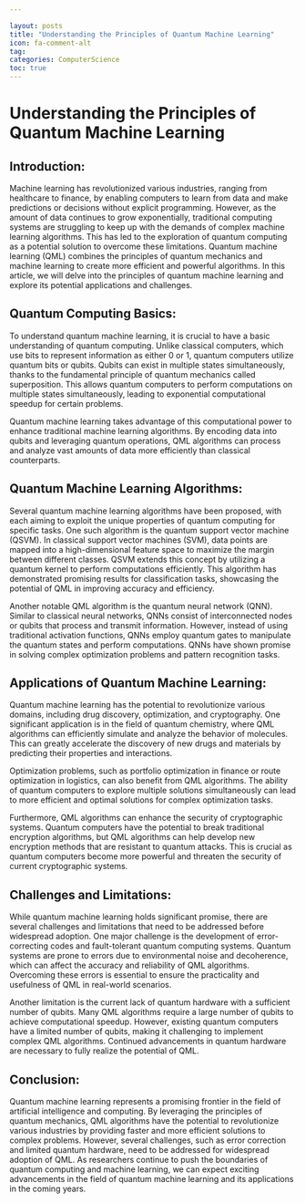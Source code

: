 ```yaml
---

layout: posts
title: "Understanding the Principles of Quantum Machine Learning"
icon: fa-comment-alt
tag:      
categories: ComputerScience
toc: true
---
```




# Understanding the Principles of Quantum Machine Learning

## Introduction:

Machine learning has revolutionized various industries, ranging from healthcare to finance, by enabling computers to learn from data and make predictions or decisions without explicit programming. However, as the amount of data continues to grow exponentially, traditional computing systems are struggling to keep up with the demands of complex machine learning algorithms. This has led to the exploration of quantum computing as a potential solution to overcome these limitations. Quantum machine learning (QML) combines the principles of quantum mechanics and machine learning to create more efficient and powerful algorithms. In this article, we will delve into the principles of quantum machine learning and explore its potential applications and challenges.

## Quantum Computing Basics:

To understand quantum machine learning, it is crucial to have a basic understanding of quantum computing. Unlike classical computers, which use bits to represent information as either 0 or 1, quantum computers utilize quantum bits or qubits. Qubits can exist in multiple states simultaneously, thanks to the fundamental principle of quantum mechanics called superposition. This allows quantum computers to perform computations on multiple states simultaneously, leading to exponential computational speedup for certain problems.

Quantum machine learning takes advantage of this computational power to enhance traditional machine learning algorithms. By encoding data into qubits and leveraging quantum operations, QML algorithms can process and analyze vast amounts of data more efficiently than classical counterparts.

## Quantum Machine Learning Algorithms:

Several quantum machine learning algorithms have been proposed, with each aiming to exploit the unique properties of quantum computing for specific tasks. One such algorithm is the quantum support vector machine (QSVM). In classical support vector machines (SVM), data points are mapped into a high-dimensional feature space to maximize the margin between different classes. QSVM extends this concept by utilizing a quantum kernel to perform computations efficiently. This algorithm has demonstrated promising results for classification tasks, showcasing the potential of QML in improving accuracy and efficiency.

Another notable QML algorithm is the quantum neural network (QNN). Similar to classical neural networks, QNNs consist of interconnected nodes or qubits that process and transmit information. However, instead of using traditional activation functions, QNNs employ quantum gates to manipulate the quantum states and perform computations. QNNs have shown promise in solving complex optimization problems and pattern recognition tasks.

## Applications of Quantum Machine Learning:

Quantum machine learning has the potential to revolutionize various domains, including drug discovery, optimization, and cryptography. One significant application is in the field of quantum chemistry, where QML algorithms can efficiently simulate and analyze the behavior of molecules. This can greatly accelerate the discovery of new drugs and materials by predicting their properties and interactions.

Optimization problems, such as portfolio optimization in finance or route optimization in logistics, can also benefit from QML algorithms. The ability of quantum computers to explore multiple solutions simultaneously can lead to more efficient and optimal solutions for complex optimization tasks.

Furthermore, QML algorithms can enhance the security of cryptographic systems. Quantum computers have the potential to break traditional encryption algorithms, but QML algorithms can help develop new encryption methods that are resistant to quantum attacks. This is crucial as quantum computers become more powerful and threaten the security of current cryptographic systems.

## Challenges and Limitations:

While quantum machine learning holds significant promise, there are several challenges and limitations that need to be addressed before widespread adoption. One major challenge is the development of error-correcting codes and fault-tolerant quantum computing systems. Quantum systems are prone to errors due to environmental noise and decoherence, which can affect the accuracy and reliability of QML algorithms. Overcoming these errors is essential to ensure the practicality and usefulness of QML in real-world scenarios.

Another limitation is the current lack of quantum hardware with a sufficient number of qubits. Many QML algorithms require a large number of qubits to achieve computational speedup. However, existing quantum computers have a limited number of qubits, making it challenging to implement complex QML algorithms. Continued advancements in quantum hardware are necessary to fully realize the potential of QML.

## Conclusion:

Quantum machine learning represents a promising frontier in the field of artificial intelligence and computing. By leveraging the principles of quantum mechanics, QML algorithms have the potential to revolutionize various industries by providing faster and more efficient solutions to complex problems. However, several challenges, such as error correction and limited quantum hardware, need to be addressed for widespread adoption of QML. As researchers continue to push the boundaries of quantum computing and machine learning, we can expect exciting advancements in the field of quantum machine learning and its applications in the coming years.